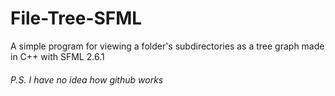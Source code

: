 # File-Tree-SFML
A simple program for viewing a folder's subdirectories as a tree graph made in C++ with SFML 2.6.1 
###### P.S. I have no idea how github works
